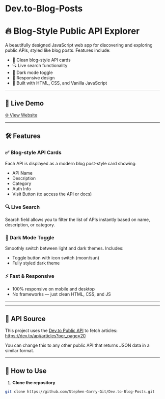 # Dev.to-Blog-Posts

# 🔥 Blog-Style Public API Explorer

A beautifully designed JavaScript web app for discovering and exploring public APIs, styled like blog posts. Features include:

- 📃 Clean blog-style API cards
- 🔍 Live search functionality
- 🌙 Dark mode toggle
- 📱 Responsive design
- 🚀 Built with HTML, CSS, and Vanilla JavaScript

---

## 🚀 Live Demo

[🌐 View Website](https://stephen-garry-git.github.io/Dev.to-Blog-Posts/)

---

## 🛠️ Features

### ✅ Blog-style API Cards
Each API is displayed as a modern blog post-style card showing:
- API Name
- Description
- Category
- Auth Info
- Visit Button (to access the API or docs)

### 🔍 Live Search
Search field allows you to filter the list of APIs instantly based on name, description, or category.

### 🌙 Dark Mode Toggle
Smoothly switch between light and dark themes. Includes:
- Toggle button with icon switch (moon/sun)
- Fully styled dark theme


### ⚡ Fast & Responsive
- 100% responsive on mobile and desktop
- No frameworks — just clean HTML, CSS, and JS

---


---

## 📡 API Source

This project uses the [Dev.to Public API](https://developers.forem.com/api) to fetch articles: https://dev.to/api/articles?per_page=20



You can change this to any other public API that returns JSON data in a similar format.

---

## 🧪 How to Use

1. **Clone the repository**
```bash
git clone https://github.com/Stephen-Garry-Git/Dev.to-Blog-Posts.git
